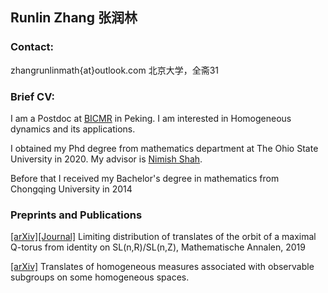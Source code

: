 ## Runlin Zhang 张润林

### Contact:
zhangrunlinmath{at}outlook.com
北京大学，全斋31

### Brief CV:
I am a Postdoc at [BICMR](http://bicmr.pku.edu.cn) in Peking.  I am interested in Homogeneous dynamics and its applications.  

I obtained my Phd  degree from mathematics department at The Ohio State University in 2020.  My advisor is [Nimish Shah](https://people.math.osu.edu/shah.595/).

Before that I received my Bachelor's degree in mathematics from Chongqing University in 2014

### Preprints and Publications

[[arXiv]](https://arxiv.org/abs/1804.00226)[[Journal]](https://link.springer.com/article/10.1007%2Fs00208-019-01896-3) Limiting distribution of translates of the orbit of a maximal Q-torus from identity on SL(n,R)/SL(n,Z),  Mathematische Annalen, 2019
 
[[arXiv]](https://arxiv.org/abs/1909.02666) Translates of homogeneous measures associated with observable subgroups on some homogeneous spaces.

